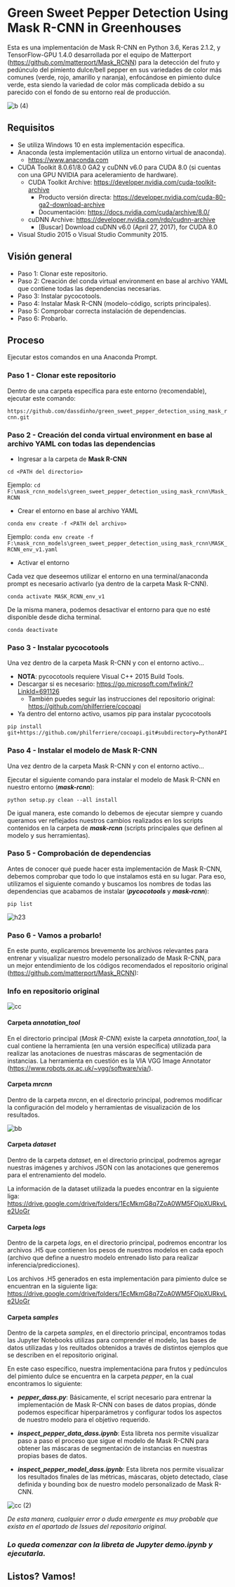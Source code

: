 # Green Sweet Pepper Detection Using Mask R-CNN in Greenhouses

Esta es una implementación de Mask R-CNN en Python 3.6, Keras 2.1.2, y TensorFlow-GPU 1.4.0 desarrollada por el equipo de Matterport (https://github.com/matterport/Mask_RCNN)
para la detección del fruto y pedúnculo del pimiento dulce/bell pepper en sus variedades de color más comunes 
(verde, rojo, amarillo y naranja), enfocándose en pimiento dulce verde, esta siendo la variedad de color más complicada
debido a su parecido con el fondo de su entorno real de producción.

![b (4)](https://user-images.githubusercontent.com/107544707/205514983-d2b25fe5-1ae3-400f-bee9-ce1a12cda57e.png)

## Requisitos

- Se utiliza Windows 10 en esta implementación específica.
- Anaconda (esta implementación utiliza un entorno virtual de anaconda).
  - https://www.anaconda.com
- CUDA Toolkit 8.0.61/8.0 GA2 y cuDNN v6.0 para CUDA 8.0 (si cuentas con una GPU NVIDIA para aceleramiento de hardware).
  - CUDA Toolkit Archive: https://developer.nvidia.com/cuda-toolkit-archive
    - Producto versión directa: https://developer.nvidia.com/cuda-80-ga2-download-archive
    - Documentación: https://docs.nvidia.com/cuda/archive/8.0/
  - cuDNN Archive: https://developer.nvidia.com/rdp/cudnn-archive
    - [Buscar] Download cuDNN v6.0 (April 27, 2017), for CUDA 8.0
- Visual Studio 2015 o Visual Studio Community 2015.

## Visión general

- Paso 1: Clonar este repositorio.
- Paso 2: Creación del conda virtual environment en base al archivo YAML que contiene todas las dependencias necesarias.
- Paso 3: Instalar pycocotools.
- Paso 4: Instalar Mask R-CNN (modelo-código, scripts principales).
- Paso 5: Comprobar correcta instalación de dependencias.
- Paso 6: Probarlo.

## Proceso

Ejecutar estos comandos en una Anaconda Prompt.

### Paso 1 - Clonar este repositorio

Dentro de una carpeta específica para este entorno (recomendable), ejecutar este comando:

`https://github.com/dassdinho/green_sweet_pepper_detection_using_mask_rcnn.git`

### Paso 2 - Creación del conda virtual environment en base al archivo YAML con todas las dependencias

- Ingresar a la carpeta de **Mask R-CNN**

`cd <PATH del directorio>`

 Ejemplo: `cd F:\mask_rcnn_models\green_sweet_pepper_detection_using_mask_rcnn\Mask_RCNN`
 
- Crear el entorno en base al archivo YAML

`conda env create -f <PATH del archivo>`

 Ejemplo: `conda env create -f F:\mask_rcnn_models\green_sweet_pepper_detection_using_mask_rcnn\MASK_RCNN_env_v1.yaml`
 
 - Activar el entorno
 
 Cada vez que deseemos utilizar el entorno en una terminal/anaconda prompt es necesario activarlo (ya dentro de la carpeta Mask R-CNN).
 
 `conda activate MASK_RCNN_env_v1`
 
 De la misma manera, podemos desactivar el entorno para que no esté disponible desde dicha terminal.
 
 `conda deactivate`
 
 ### Paso 3 - Instalar pycocotools
 
 Una vez dentro de la carpeta Mask R-CNN y con el entorno activo...
 
 - **NOTA**: pycocotools requiere Visual C++ 2015 Build Tools.
  - Descargar si es necesario: https://go.microsoft.com/fwlink/?LinkId=691126
    - También puedes seguir las instrucciones del repositorio original: https://github.com/philferriere/cocoapi
 - Ya dentro del entorno activo, usamos pip para instalar pycocotools
 
 `pip install git+https://github.com/philferriere/cocoapi.git#subdirectory=PythonAPI`
 
 ### Paso 4 - Instalar el modelo de Mask R-CNN
 
  Una vez dentro de la carpeta Mask R-CNN y con el entorno activo...
 
 Ejecutar el siguiente comando para instalar el modelo de Mask R-CNN en nuestro entorno (***mask-rcnn***):
 
 `python setup.py clean --all install`
  
 De igual manera, este comando lo debemos de ejecutar siempre y cuando queramos ver reflejados nuestros cambios realizados en los scripts contenidos
 en la carpeta de ***mask-rcnn*** (scripts principales que definen al modelo y sus herramientas).
 
 ### Paso 5 - Comprobación de dependencias
 
 Antes de conocer qué puede hacer esta implementación de Mask R-CNN, debemos comprobar que todo lo que instalamos está en su lugar.
 Para eso, utilizamos el siguiente comando y buscamos los nombres de todas las dependencias que acabamos de instalar (***pycocotools*** y ***mask-rcnn***):
 
 `pip list`
 
 ![h23](https://user-images.githubusercontent.com/107544707/205516823-58813193-75d4-490b-8419-d4e416e75aa9.png)

 ### Paso 6 - Vamos a probarlo!
 
 En este punto, explicaremos brevemente los archivos relevantes para entrenar y visualizar nuestro modelo personalizado de Mask R-CNN, para un mejor entendimiento de los códigos recomendados el repositorio original (https://github.com/matterport/Mask_RCNN):
 
 ### Info en repositorio original
 
 ![cc](https://user-images.githubusercontent.com/107544707/205518250-03d400f3-792e-48a4-9425-ec1f7e9e51ba.JPG)

 #### Carpeta *annotation_tool*
 
 En el directorio principal (*Mask R-CNN*) existe la carpeta *annotation_tool*, la cual contiene la herramienta (en una versión específica) utilizada para realizar las anotaciones de nuestras máscaras de segmentación de instancias.
 La herramienta en cuestión es la VIA VGG Image Annotator (https://www.robots.ox.ac.uk/~vgg/software/via/).
 
 #### Carpeta *mrcnn*
 
 Dentro de la carpeta *mrcnn*, en el directorio principal, podremos modificar la configuración del modelo y herramientas de visualización de los resultados.
 
 ![bb](https://user-images.githubusercontent.com/107544707/205518263-e66c7ca3-bf59-46b1-a088-bbd5f5390784.JPG)
 
 #### Carpeta *dataset*
 
 Dentro de la carpeta *dataset*, en el directorio principal, podremos agregar nuestras imágenes y archivos JSON con las anotaciones que generemos para el entrenamiento del modelo.
 
 La información de la dataset utilizada la puedes encontrar en la siguiente liga: https://drive.google.com/drive/folders/1EcMkmG8q7ZoA0WM5FOjpXURkvLe2UoGr
 
 #### Carpeta *logs*
 
 Dentro de la carpeta *logs*, en el directorio principal, podremos encontrar los archivos .H5 que contienen los pesos de nuestros modelos en cada epoch (archivo que define a nuestro modelo entrenado listo para realizar inferencia/predicciones).
 
 Los archivos .H5 generados en esta implementación para pimiento dulce se encuentran en la siguiente liga: https://drive.google.com/drive/folders/1EcMkmG8q7ZoA0WM5FOjpXURkvLe2UoGr
  
 #### Carpeta *samples*
 
 Dentro de la carpeta *samples*, en el directorio principal, encontramos todas las Jupyter Notebooks utilizas para comprender el modelo, las bases de datos utilizadas y los reultados obtenidos a través de distintos ejemplos que se describen en el repositorio original.
 
 En este caso específico, nuestra implementacióna para frutos y pedúnculos del pimiento dulce se encuentra en la carpeta *pepper*, en la cual encontramos lo siguiente:
 - ***pepper_dass.py***: Básicamente, el script necesario para entrenar la implementación de Mask R-CNN con bases de datos propias, dónde podemos especificar hiperparámetros y configurar todos los aspectos de nuestro modelo para el objetivo requerido.
 
 - ***inspect_pepper_data_dass.ipynb***: Esta libreta nos permite visualizar paso a paso el proceso que sigue el modelo de Mask R-CNN para obtener las máscaras de segmentación de instancias en nuestras propias bases de datos.
 
 - ***inspect_pepper_model_dass.ipynb***: Esta libreta nos permite visualizar los resultados finales de las métricas, máscaras, objeto detectado, clase definida y bounding box de nuestro modelo personalizado de Mask R-CNN.
 
 ![cc (2)](https://user-images.githubusercontent.com/107544707/205518299-f0a9c71a-927b-49ee-bace-76551d30e6bc.JPG)
 
*De esta manera, cualquier error o duda emergente es muy probable que exista en el apartado de Issues del repositario original.*

### ***Lo queda comenzar con la libreta de Jupyter demo.ipynb y ejecutarla.***
 
## Listos? Vamos!
